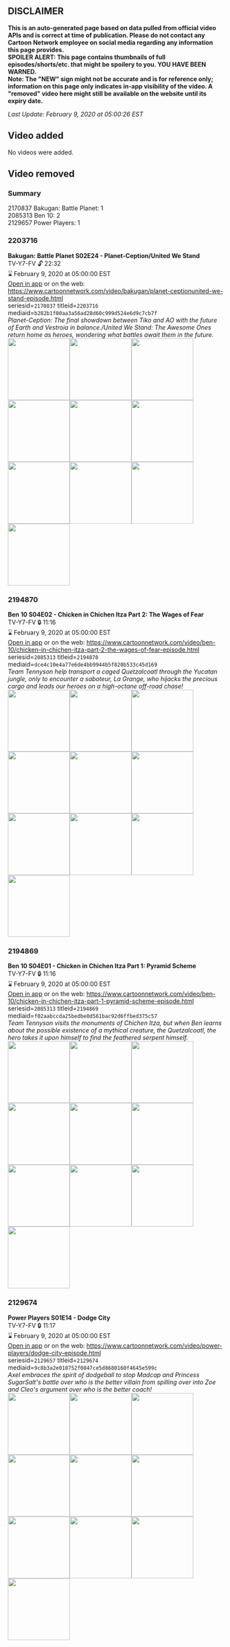 ## DISCLAIMER
**This is an auto-generated page based on data pulled from official video APIs and is correct at time of publication. Please do not contact any Cartoon Network employee on social media regarding any information this page provides.**  
**SPOILER ALERT: This page contains thumbnails of full episodes/shorts/etc. that might be spoilery to you. YOU HAVE BEEN WARNED.**  
**Note: The "NEW" sign might not be accurate and is for reference only; information on this page only indicates in-app visibility of the video. A "removed" video here might still be available on the website until its expiry date.**  

_Last Update: February 9, 2020 at 05:00:26 EST_
## Video added
No videos were added.  
## Video removed
### Summary
2170837 Bakugan: Battle Planet: 1  
2085313 Ben 10: 2  
2129657 Power Players: 1  
### 2203716
**Bakugan: Battle Planet S02E24 - Planet-Ception/United We Stand**  
TV-Y7-FV 🔓 22:32  
⌛ February 9, 2020 at 05:00:00 EST  
[Open in app](https://tinyurl.com/tf7apdb) or on the web: https://www.cartoonnetwork.com/video/bakugan/planet-ceptionunited-we-stand-episode.html  
seriesid=`2170837` titleid=`2203716` mediaid=`b282b1f00aa3a56ad28d60c999d524e6d9c7cb7f`  
_Planet-Ception: The final showdown between Tiko and AO with the future of Earth and Vestroia in balance./United We Stand: The Awesome Ones return home as heroes, wondering what battles await them in the future._  
<a href="https://s3.amazonaws.com/cartoonorchestrator/2203716_001_1280x720.jpg"><img src="https://s3.amazonaws.com/cartoonorchestrator/2203716_001_640x360.jpg" height="144px" /></a><a href="https://s3.amazonaws.com/cartoonorchestrator/2203716_002_1280x720.jpg"><img src="https://s3.amazonaws.com/cartoonorchestrator/2203716_002_640x360.jpg" height="144px" /></a><a href="https://s3.amazonaws.com/cartoonorchestrator/2203716_003_1280x720.jpg"><img src="https://s3.amazonaws.com/cartoonorchestrator/2203716_003_640x360.jpg" height="144px" /></a><a href="https://s3.amazonaws.com/cartoonorchestrator/2203716_004_1280x720.jpg"><img src="https://s3.amazonaws.com/cartoonorchestrator/2203716_004_640x360.jpg" height="144px" /></a><a href="https://s3.amazonaws.com/cartoonorchestrator/2203716_005_1280x720.jpg"><img src="https://s3.amazonaws.com/cartoonorchestrator/2203716_005_640x360.jpg" height="144px" /></a><a href="https://s3.amazonaws.com/cartoonorchestrator/2203716_006_1280x720.jpg"><img src="https://s3.amazonaws.com/cartoonorchestrator/2203716_006_640x360.jpg" height="144px" /></a><a href="https://s3.amazonaws.com/cartoonorchestrator/2203716_007_1280x720.jpg"><img src="https://s3.amazonaws.com/cartoonorchestrator/2203716_007_640x360.jpg" height="144px" /></a><a href="https://s3.amazonaws.com/cartoonorchestrator/2203716_008_1280x720.jpg"><img src="https://s3.amazonaws.com/cartoonorchestrator/2203716_008_640x360.jpg" height="144px" /></a><a href="https://s3.amazonaws.com/cartoonorchestrator/2203716_009_1280x720.jpg"><img src="https://s3.amazonaws.com/cartoonorchestrator/2203716_009_640x360.jpg" height="144px" /></a><a href="https://s3.amazonaws.com/cartoonorchestrator/2203716_010_1280x720.jpg"><img src="https://s3.amazonaws.com/cartoonorchestrator/2203716_010_640x360.jpg" height="144px" /></a>
### 2194870
**Ben 10 S04E02 - Chicken in Chichen Itza Part 2: The Wages of Fear**  
TV-Y7-FV 🔒 11:16  
⌛ February 9, 2020 at 05:00:00 EST  
[Open in app](https://tinyurl.com/vrvfw42) or on the web: https://www.cartoonnetwork.com/video/ben-10/chicken-in-chichen-itza-part-2-the-wages-of-fear-episode.html  
seriesid=`2085313` titleid=`2194870` mediaid=`dce4c10e4a77e6de4bb9944b5f820b533c45d169`  
_Team Tennyson help transport a caged Quetzalcoatl through the Yucatan jungle, only to encounter a saboteur, La Grange, who hijacks the precious cargo and leads our heroes on a high-octane off-road chase!_  
<a href="https://s3.amazonaws.com/cartoonorchestrator/2194870_001_1280x720.jpg"><img src="https://s3.amazonaws.com/cartoonorchestrator/2194870_001_640x360.jpg" height="144px" /></a><a href="https://s3.amazonaws.com/cartoonorchestrator/2194870_002_1280x720.jpg"><img src="https://s3.amazonaws.com/cartoonorchestrator/2194870_002_640x360.jpg" height="144px" /></a><a href="https://s3.amazonaws.com/cartoonorchestrator/2194870_003_1280x720.jpg"><img src="https://s3.amazonaws.com/cartoonorchestrator/2194870_003_640x360.jpg" height="144px" /></a><a href="https://s3.amazonaws.com/cartoonorchestrator/2194870_004_1280x720.jpg"><img src="https://s3.amazonaws.com/cartoonorchestrator/2194870_004_640x360.jpg" height="144px" /></a><a href="https://s3.amazonaws.com/cartoonorchestrator/2194870_005_1280x720.jpg"><img src="https://s3.amazonaws.com/cartoonorchestrator/2194870_005_640x360.jpg" height="144px" /></a><a href="https://s3.amazonaws.com/cartoonorchestrator/2194870_006_1280x720.jpg"><img src="https://s3.amazonaws.com/cartoonorchestrator/2194870_006_640x360.jpg" height="144px" /></a><a href="https://s3.amazonaws.com/cartoonorchestrator/2194870_007_1280x720.jpg"><img src="https://s3.amazonaws.com/cartoonorchestrator/2194870_007_640x360.jpg" height="144px" /></a><a href="https://s3.amazonaws.com/cartoonorchestrator/2194870_008_1280x720.jpg"><img src="https://s3.amazonaws.com/cartoonorchestrator/2194870_008_640x360.jpg" height="144px" /></a><a href="https://s3.amazonaws.com/cartoonorchestrator/2194870_009_1280x720.jpg"><img src="https://s3.amazonaws.com/cartoonorchestrator/2194870_009_640x360.jpg" height="144px" /></a><a href="https://s3.amazonaws.com/cartoonorchestrator/2194870_010_1280x720.jpg"><img src="https://s3.amazonaws.com/cartoonorchestrator/2194870_010_640x360.jpg" height="144px" /></a>
### 2194869
**Ben 10 S04E01 - Chicken in Chichen Itza Part 1: Pyramid Scheme**  
TV-Y7-FV 🔒 11:16  
⌛ February 9, 2020 at 05:00:00 EST  
[Open in app](https://tinyurl.com/vlh96wq) or on the web: https://www.cartoonnetwork.com/video/ben-10/chicken-in-chichen-itza-part-1-pyramid-scheme-episode.html  
seriesid=`2085313` titleid=`2194869` mediaid=`f02aabccda25bedbe0d561bac92d6ffbed375c57`  
_Team Tennyson visits the monuments of Chichen Itza, but when Ben learns about the possible existence of a mythical creature, the Quetzalcoatl, the hero takes it upon himself to find the feathered serpent himself._  
<a href="https://s3.amazonaws.com/cartoonorchestrator/2194869_001_1280x720.jpg"><img src="https://s3.amazonaws.com/cartoonorchestrator/2194869_001_640x360.jpg" height="144px" /></a><a href="https://s3.amazonaws.com/cartoonorchestrator/2194869_002_1280x720.jpg"><img src="https://s3.amazonaws.com/cartoonorchestrator/2194869_002_640x360.jpg" height="144px" /></a><a href="https://s3.amazonaws.com/cartoonorchestrator/2194869_003_1280x720.jpg"><img src="https://s3.amazonaws.com/cartoonorchestrator/2194869_003_640x360.jpg" height="144px" /></a><a href="https://s3.amazonaws.com/cartoonorchestrator/2194869_004_1280x720.jpg"><img src="https://s3.amazonaws.com/cartoonorchestrator/2194869_004_640x360.jpg" height="144px" /></a><a href="https://s3.amazonaws.com/cartoonorchestrator/2194869_005_1280x720.jpg"><img src="https://s3.amazonaws.com/cartoonorchestrator/2194869_005_640x360.jpg" height="144px" /></a><a href="https://s3.amazonaws.com/cartoonorchestrator/2194869_006_1280x720.jpg"><img src="https://s3.amazonaws.com/cartoonorchestrator/2194869_006_640x360.jpg" height="144px" /></a><a href="https://s3.amazonaws.com/cartoonorchestrator/2194869_007_1280x720.jpg"><img src="https://s3.amazonaws.com/cartoonorchestrator/2194869_007_640x360.jpg" height="144px" /></a><a href="https://s3.amazonaws.com/cartoonorchestrator/2194869_008_1280x720.jpg"><img src="https://s3.amazonaws.com/cartoonorchestrator/2194869_008_640x360.jpg" height="144px" /></a><a href="https://s3.amazonaws.com/cartoonorchestrator/2194869_009_1280x720.jpg"><img src="https://s3.amazonaws.com/cartoonorchestrator/2194869_009_640x360.jpg" height="144px" /></a><a href="https://s3.amazonaws.com/cartoonorchestrator/2194869_010_1280x720.jpg"><img src="https://s3.amazonaws.com/cartoonorchestrator/2194869_010_640x360.jpg" height="144px" /></a>
### 2129674
**Power Players S01E14 - Dodge City**  
TV-Y7-FV 🔒 11:17  
⌛ February 9, 2020 at 05:00:00 EST  
[Open in app](https://tinyurl.com/s5g69we) or on the web: https://www.cartoonnetwork.com/video/power-players/dodge-city-episode.html  
seriesid=`2129657` titleid=`2129674` mediaid=`9c8b3a2e018752f0847ce5d8680160f4645e599c`  
_Axel embraces the spirit of dodgeball to stop Madcap and Princess SugarSalt's battle over who is the better villain from spilling over into Zoe and Cleo's argument over who is the better coach!_  
<a href="https://s3.amazonaws.com/cartoonorchestrator/2129674_001_1280x720.jpg"><img src="https://s3.amazonaws.com/cartoonorchestrator/2129674_001_640x360.jpg" height="144px" /></a><a href="https://s3.amazonaws.com/cartoonorchestrator/2129674_002_1280x720.jpg"><img src="https://s3.amazonaws.com/cartoonorchestrator/2129674_002_640x360.jpg" height="144px" /></a><a href="https://s3.amazonaws.com/cartoonorchestrator/2129674_003_1280x720.jpg"><img src="https://s3.amazonaws.com/cartoonorchestrator/2129674_003_640x360.jpg" height="144px" /></a><a href="https://s3.amazonaws.com/cartoonorchestrator/2129674_004_1280x720.jpg"><img src="https://s3.amazonaws.com/cartoonorchestrator/2129674_004_640x360.jpg" height="144px" /></a><a href="https://s3.amazonaws.com/cartoonorchestrator/2129674_005_1280x720.jpg"><img src="https://s3.amazonaws.com/cartoonorchestrator/2129674_005_640x360.jpg" height="144px" /></a><a href="https://s3.amazonaws.com/cartoonorchestrator/2129674_006_1280x720.jpg"><img src="https://s3.amazonaws.com/cartoonorchestrator/2129674_006_640x360.jpg" height="144px" /></a><a href="https://s3.amazonaws.com/cartoonorchestrator/2129674_007_1280x720.jpg"><img src="https://s3.amazonaws.com/cartoonorchestrator/2129674_007_640x360.jpg" height="144px" /></a><a href="https://s3.amazonaws.com/cartoonorchestrator/2129674_008_1280x720.jpg"><img src="https://s3.amazonaws.com/cartoonorchestrator/2129674_008_640x360.jpg" height="144px" /></a><a href="https://s3.amazonaws.com/cartoonorchestrator/2129674_009_1280x720.jpg"><img src="https://s3.amazonaws.com/cartoonorchestrator/2129674_009_640x360.jpg" height="144px" /></a><a href="https://s3.amazonaws.com/cartoonorchestrator/2129674_010_1280x720.jpg"><img src="https://s3.amazonaws.com/cartoonorchestrator/2129674_010_640x360.jpg" height="144px" /></a>
